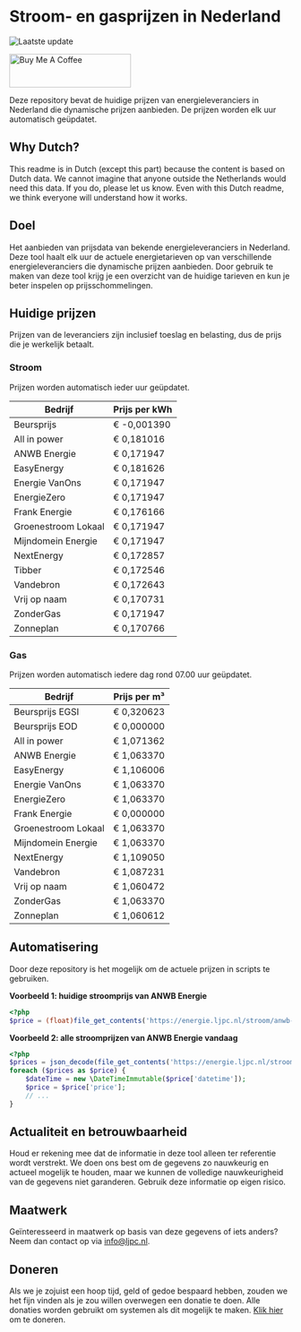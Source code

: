 # Stroom- en gasprijzen in Nederland

![Laatste update](https://img.shields.io/badge/laatste%20update-2023--12--28%2003%3A00%20CET-brightgreen)

<a href="https://www.buymeacoffee.com/Lars-" target="_blank"><img src="https://cdn.buymeacoffee.com/buttons/v2/default-orange.png" alt="Buy Me A Coffee" height="60" style="height: 60px !important;width: 217px !important;" ></a>

Deze repository bevat de huidige prijzen van energieleveranciers in Nederland die dynamische prijzen aanbieden. De prijzen worden elk uur automatisch geüpdatet.

## Why Dutch?

This readme is in Dutch (except this part) because the content is based on Dutch data. We cannot imagine that anyone outside the Netherlands would need this data. If you do, please let us know. Even with this Dutch readme, we think
everyone will understand how it works.

## Doel

Het aanbieden van prijsdata van bekende energieleveranciers in Nederland. Deze tool haalt elk uur de actuele energietarieven op van verschillende energieleveranciers die dynamische prijzen aanbieden. Door gebruik te maken van deze tool
krijg je een overzicht van de huidige tarieven en kun je beter inspelen op prijsschommelingen.

## Huidige prijzen

Prijzen van de leveranciers zijn inclusief toeslag en belasting, dus de prijs die je werkelijk betaalt.

### Stroom

Prijzen worden automatisch ieder uur geüpdatet.

 Bedrijf | Prijs per kWh 
---------|---------------
Beursprijs | € -0,001390
All in power | € 0,181016
ANWB Energie | € 0,171947
EasyEnergy | € 0,181626
Energie VanOns | € 0,171947
EnergieZero | € 0,171947
Frank Energie | € 0,176166
Groenestroom Lokaal | € 0,171947
Mijndomein Energie | € 0,171947
NextEnergy | € 0,172857
Tibber | € 0,172546
Vandebron | € 0,172643
Vrij op naam | € 0,170731
ZonderGas | € 0,171947
Zonneplan | € 0,170766


### Gas

Prijzen worden automatisch iedere dag rond 07.00 uur geüpdatet.

 Bedrijf | Prijs per m³ 
---------|--------------
Beursprijs EGSI | € 0,320623
Beursprijs EOD | € 0,000000
All in power | € 1,071362
ANWB Energie | € 1,063370
EasyEnergy | € 1,106006
Energie VanOns | € 1,063370
EnergieZero | € 1,063370
Frank Energie | € 0,000000
Groenestroom Lokaal | € 1,063370
Mijndomein Energie | € 1,063370
NextEnergy | € 1,109050
Vandebron | € 1,087231
Vrij op naam | € 1,060472
ZonderGas | € 1,063370
Zonneplan | € 1,060612


## Automatisering

Door deze repository is het mogelijk om de actuele prijzen in scripts te gebruiken.

**Voorbeeld 1: huidige stroomprijs van ANWB Energie**

```php
<?php
$price = (float)file_get_contents('https://energie.ljpc.nl/stroom/anwb-energie-nu.txt');

```

**Voorbeeld 2: alle stroomprijzen van ANWB Energie vandaag**

```php
<?php
$prices = json_decode(file_get_contents('https://energie.ljpc.nl/stroom/all-in-power-vandaag.json'),true);
foreach ($prices as $price) {
    $dateTime = new \DateTimeImmutable($price['datetime']);
    $price = $price['price'];
    // ...
}
```

## Actualiteit en betrouwbaarheid

Houd er rekening mee dat de informatie in deze tool alleen ter referentie wordt verstrekt. We doen ons best om de gegevens zo nauwkeurig en actueel mogelijk te houden, maar we kunnen de volledige nauwkeurigheid van de gegevens niet
garanderen. Gebruik deze informatie op eigen risico.

## Maatwerk

Geïnteresseerd in maatwerk op basis van deze gegevens of iets anders? Neem dan contact op
via [info@ljpc.nl](mailto:info@ljpc.nl?subject=Energie%20prijzen).

## Doneren

Als we je zojuist een hoop tijd, geld of gedoe bespaard hebben, zouden we het fijn vinden als je zou willen overwegen een
donatie te doen. Alle donaties worden gebruikt om systemen als dit mogelijk te
maken. [Klik hier](https://www.buymeacoffee.com/Lars-) om te doneren.
